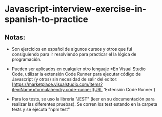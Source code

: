 # Javascript-interview-exercise-in-spanish-to-practice


## Notas:

   * Son ejercicios en español de algunos cursos y otros que fui consiguiendo para ir resolviendo para
   practicar el la lógica de programación.
   * Pueden ser aplicados en cualquier otro lenguaje
   *En Visual Studio Code, utilizar la extensión Code Runner para ejecutar código de Javascript (y otros)
   sin necesidad de salir del editor: [https://marketplace.visualstudio.com/items?itemName=formulahendry.code-runner](URL 'Extensión Code Runner')


   * Para los tests, se uso la libreria "JEST" (leer en su documentación para realizar las diferentes pruebas). Se corren los test estando en la carpeta tests y se ejecuta "npm test"